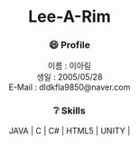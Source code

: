 <h1 align="center">Lee-A-Rim</h1>

<div align="center">
<h3>😄 Profile</h3>
<div>
  <a> 이름 : 이아림<br></a>
  <a> 생일 : 2005/05/28<br></a>
  <a> E-Mail : dldkfla9850@naver.com<br></a>
</div>
  
<h3>❔ Skills</h3>
<div>
  <a>JAVA |</a>
  <a> C |</a>
  <a> C# |</a>
  <a> HTML5 |</a>
  <a> UNITY |</a>
</div>
